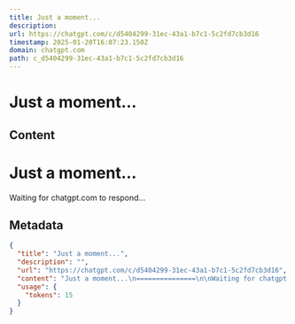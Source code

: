 ```yaml
---
title: Just a moment...
description: 
url: https://chatgpt.com/c/d5404299-31ec-43a1-b7c1-5c2fd7cb3d16
timestamp: 2025-01-20T16:07:23.150Z
domain: chatgpt.com
path: c_d5404299-31ec-43a1-b7c1-5c2fd7cb3d16
---
```


# Just a moment...



## Content

Just a moment...
===============

Waiting for chatgpt.com to respond...

## Metadata

```json
{
  "title": "Just a moment...",
  "description": "",
  "url": "https://chatgpt.com/c/d5404299-31ec-43a1-b7c1-5c2fd7cb3d16",
  "content": "Just a moment...\n===============\n\nWaiting for chatgpt.com to respond...",
  "usage": {
    "tokens": 15
  }
}
```
